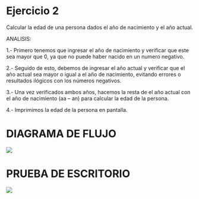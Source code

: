 # Ejercicio 2
Calcular la edad de una persona dados el año de nacimiento y el año actual.

ANALISIS:

1.- Primero tenemos que ingresar el año de nacimiento y verificar que este sea mayor que 0, ya que no puede haber nacido en un numero negativo.

2.- Seguido de esto, debemos de ingresar el año actual y verificar que el año actual sea mayor o igual a el año de nacimiento, evitando errores o resultados ilógicos con los números negativos.

3.- Una vez verificados ambos años, hacemos la resta de el año actual con el año de nacimiento (aa – an) para calcular la edad de la persona.

4.- Imprimimos la edad de la persona en pantalla.

# DIAGRAMA DE FLUJO
![](file:///C:/Users/Sanch/OneDrive/Desktop/ICI%201°B/PORTAFOLIO%20FUNDAMENTOS/en%20fotito/añodenacimiento%20EJ%202.png)

# PRUEBA DE ESCRITORIO
![](file:///C:/Users/Sanch/OneDrive/Desktop/ICI%201°B/PORTAFOLIO%20FUNDAMENTOS/PRUEBAS%20PNG/Prueba%20de%20escritorio%202.png)